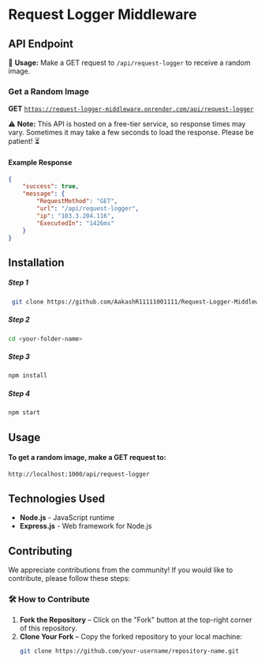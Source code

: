 # Request Logger Middleware

## API Endpoint
  
📌 **Usage:** Make a GET request to `/api/request-logger` to receive a random image.

### Get a Random Image  
**GET** [`https://request-logger-middleware.onrender.com/api/request-logger`](https://request-logger-middleware.onrender.com/api/request-logger)

⚠ **Note:** This API is hosted on a free-tier service, so response times may vary. Sometimes it may take a few seconds to load the response. Please be patient! ⏳

#### Example Response  
```json
{
    "success": true,
    "message": {
        "RequestMethod": "GET",
        "url": "/api/request-logger",
        "ip": "103.3.204.116",
        "ExecutedIn": "1426ms"
    }
}
```

## Installation

##### Step 1  
```sh
 git clone https://github.com/AakashR11111001111/Request-Logger-Middleware
```

##### Step 2  
```sh
cd <your-folder-name>
```

##### Step 3
```sh
npm install
```

##### Step 4  
```sh
npm start
```

## Usage

#### To get a random image, make a GET request to:  
```sh
http://localhost:1000/api/request-logger
```

## Technologies Used
- **Node.js** - JavaScript runtime  
- **Express.js** - Web framework for Node.js  

## Contributing

We appreciate contributions from the community! If you would like to contribute, please follow these steps:

### 🛠 How to Contribute  
1. **Fork the Repository** – Click on the "Fork" button at the top-right corner of this repository.  
2. **Clone Your Fork** – Copy the forked repository to your local machine:  
   ```sh
   git clone https://github.com/your-username/repository-name.git
   

